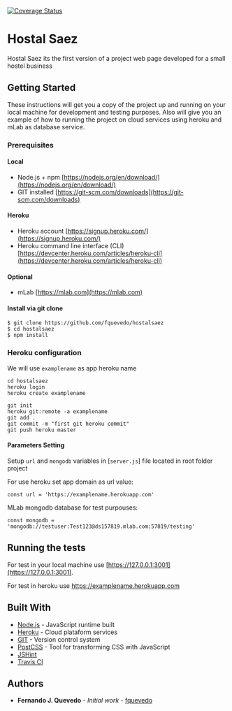 [![Coverage Status](https://travis-ci.org/fquevedo/hostalsaez.svg?branch=master)](https://travis-ci.org/fquevedo/hostalsaez.svg?branch=master)
# Hostal Saez 

Hostal Saez its the first version of a project web page developed for a small hostel business

## Getting Started

These instructions will get you a copy of the project up and running on your local machine for development and testing purposes. Also will give you an example of how to running the project on cloud services using heroku and mLab as database service. 

### Prerequisites

#### Local
* Node.js + npm [https://nodejs.org/en/download/](https://nodejs.org/en/download/)
* GIT installed [https://git-scm.com/downloads](https://git-scm.com/downloads)

#### Heroku
* Heroku account [https://signup.heroku.com/](https://signup.heroku.com/)
* Heroku command line interface (CLI) [https://devcenter.heroku.com/articles/heroku-cli](https://devcenter.heroku.com/articles/heroku-cli)

#### Optional

* mLab [https://mlab.com](https://mlab.com)

#### Install via git clone

```
$ git clone https://github.com/fquevedo/hostalsaez
$ cd hostalsaez
$ npm install 
```

### Heroku configuration

We will use `examplename` as app heroku name

```
cd hostalsaez
heroku login
heroku create examplename

git init
heroku git:remote -a examplename
git add .
git commit -m "first git heroku commit"
git push heroku master

```

#### Parameters Setting

Setup `url` and `mongodb` variables in [`server.js`] file located in root folder project

For use heroku set app domain  as url value:

```
const url = 'https://examplename.herokuapp.com'
```

MLab mongodb database for test purpouses:

```
const mongodb = 'mongodb://testuser:Test123@ds157819.mlab.com:57819/testing'
```

## Running the tests

For test in your local machine use [https://127.0.0.1:3001](https://127.0.0.1:3001).

For test in heroku use https://examplename.herokuapp.com

## Built With

* [Node.js](https://nodejs.org/es/) - JavaScript runtime built 
* [Heroku](https://www.heroku.com/) -  Cloud plataform services
* [GIT](https://git-scm.com/) -  Version control system
* [PostCSS](http://postcss.org/) -  Tool for transforming CSS with JavaScript
* [JSHint](https://github.com/jshint/jshint) 
* [Travis CI](travis-ci.org) 

## Authors

* **Fernando J. Quevedo** - *Initial work* - [fquevedo](https://github.com/fquevedo)
